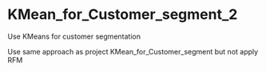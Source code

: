 # KMean_for_Customer_segment_2
Use KMeans for customer segmentation

Use same approach as project KMean_for_Customer_segment but not apply RFM
